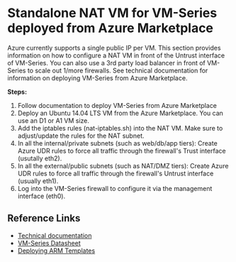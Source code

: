 # Standalone NAT VM for VM-Series deployed from Azure Marketplace
Azure currently supports a single public IP per VM. This section provides information on how to configure a NAT VM in front of the Untrust interface of VM-Series. You can also use a 3rd party load balancer in front of VM-Series to scale out 1/more firewalls. See technical documentation for information on deploying VM-Series from Azure Marketplace.

**Steps:**

1. Follow documentation to deploy VM-Series from Azure Marketplace
1. Deploy an Ubuntu 14.04 LTS VM from the Azure Marketplace. You can use an D1 or A1 VM size.
1. Add the iptables rules (nat-iptables.sh) into the NAT VM. Make sure to adjust/update the rules for the NAT subnet.
1. In all the internal/private subnets (such as web/db/app tiers): Create Azure UDR rules to force all traffic through the firewall's Trust interface (usutally eth2).
1. In all the external/public subnets (such as NAT/DMZ tiers): Create Azure UDR rules to force all traffic through the firewall's Untrust interface (usually eth1).
1. Log into the VM-Series firewall to configure it via the management interface (eth0).

## Reference Links

- [Technical documentation](https://www.paloaltonetworks.com/documentation/71/virtualization/virtualization/set-up-the-vm-series-firewall-in-azure)
- [VM-Series Datasheet](https://www.paloaltonetworks.com/products/secure-the-network/virtualized-next-generation-firewall/vm-series-for-azure)
- [Deploying ARM Templates](https://azure.microsoft.com/en-us/documentation/articles/resource-group-template-deploy/#deploy-with-azure-cli)
